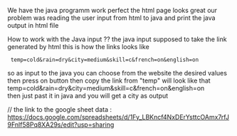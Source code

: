 We have the java programm work perfect
the html page looks great
our problem was reading the user input from html to java and print the java output in html file

How to work with the Java input ??
   the java input supposed to take the link generated by html 
   this is how the links looks like
  
     temp=cold&rain=dry&city=medium&skill=c&french=on&english=on
so as input to the java you can choose from the website the desired values then press on button then copy the link from "temp"
will look like that             temp=cold&rain=dry&city=medium&skill=c&french=on&english=on       
     then just past it in java and you will get a city as output
 
 // the link to the google sheet data : https://docs.google.com/spreadsheets/d/1Fy_LBKncf4NxDErYsttcOAmx7rfJ9Fnlf58Pq8XA29s/edit?usp=sharing
  
